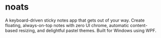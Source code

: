 # noats
A keyboard-driven sticky notes app that gets out of your way. Create floating, always-on-top notes with zero UI chrome, automatic content-based resizing, and delightful pastel themes. Built for Windows using WPF.
